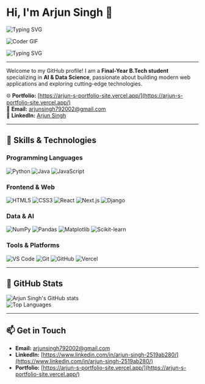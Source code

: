 # Hi, I'm Arjun Singh 👋

<!-- Typing Animation 1: Intro -->
![Typing SVG](https://readme-typing-svg.herokuapp.com/?lines=Hi+I'm+Arjun;AI+%26+DS+Enthusiast;Full-Stack+Developer&center=true&width=500&height=50)

<!-- Developer GIF hosted in your repo -->
![Coder GIF](https://raw.githubusercontent.com/Arjunsingh-7/Portfolio/main/Assets/coder.gif)

<!-- Typing Animation 2: Skills/Tech Stack -->
![Typing SVG](https://readme-typing-svg.herokuapp.com/?lines=Python+%7C+Java+%7C+JavaScript;React+%7C+Next.js+%7C+Django;AI+%26+DS+Enthusiast&center=true&width=500&height=50)

---

Welcome to my GitHub profile! I am a **Final-Year B.Tech student** specializing in **AI & Data Science**, passionate about building modern web applications and exploring cutting-edge technologies.  

🌐 **Portfolio:** [https://arjun-s-portfolio-site.vercel.app/](https://arjun-s-portfolio-site.vercel.app/)  
📧 **Email:** arjunsingh792002@gmail.com  
💼 **LinkedIn:** [Arjun Singh](https://www.linkedin.com/in/arjun-singh-2519ab280/)  

---

## 🚀 Skills & Technologies

### Programming Languages
![Python](https://img.shields.io/badge/-Python-333333?style=for-the-badge&logo=python) 
![Java](https://img.shields.io/badge/-Java-333333?style=for-the-badge&logo=java) 
![JavaScript](https://img.shields.io/badge/-JavaScript-333333?style=for-the-badge&logo=javascript) 

### Frontend & Web
![HTML5](https://img.shields.io/badge/-HTML5-333333?style=for-the-badge&logo=html5) 
![CSS3](https://img.shields.io/badge/-CSS3-333333?style=for-the-badge&logo=css3) 
![React](https://img.shields.io/badge/-React-333333?style=for-the-badge&logo=react) 
![Next.js](https://img.shields.io/badge/-Next.js-333333?style=for-the-badge&logo=next.js) 
![Django](https://img.shields.io/badge/-Django-333333?style=for-the-badge&logo=django) 

### Data & AI
![NumPy](https://img.shields.io/badge/-NumPy-333333?style=for-the-badge&logo=NumPy) 
![Pandas](https://img.shields.io/badge/-Pandas-333333?style=for-the-badge&logo=pandas) 
![Matplotlib](https://img.shields.io/badge/-Matplotlib-333333?style=for-the-badge) 
![Scikit-learn](https://img.shields.io/badge/-Scikit--learn-333333?style=for-the-badge&logo=scikitlearn) 

### Tools & Platforms
![VS Code](https://img.shields.io/badge/-VS%20Code-333333?style=for-the-badge&logo=visual-studio-code) 
![Git](https://img.shields.io/badge/-Git-333333?style=for-the-badge&logo=git) 
![GitHub](https://img.shields.io/badge/-GitHub-333333?style=for-the-badge&logo=github) 
![Vercel](https://img.shields.io/badge/-Vercel-333333?style=for-the-badge&logo=vercel) 

---

## 🌟 GitHub Stats

![Arjun Singh's GitHub stats](https://github-readme-stats.vercel.app/api?username=Arjunsingh-7&show_icons=true&theme=radical)  
![Top Languages](https://github-readme-stats.vercel.app/api/top-langs/?username=Arjunsingh-7&layout=compact&theme=radical)  

---

## 📫 Get in Touch

- **Email:** arjunsingh792002@gmail.com  
- **LinkedIn:** [https://www.linkedin.com/in/arjun-singh-2519ab280/](https://www.linkedin.com/in/arjun-singh-2519ab280/)  
- **Portfolio:** [https://arjun-s-portfolio-site.vercel.app/](https://arjun-s-portfolio-site.vercel.app/)

